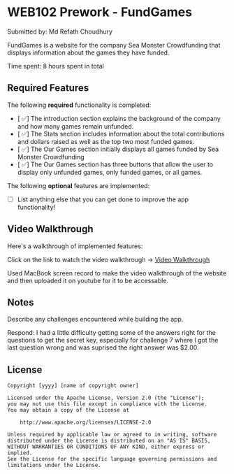 # WEB102 Prework - FundGames

Submitted by: Md Refath Choudhury

FundGames is a website for the company Sea Monster Crowdfunding that displays information about the games they have funded.

Time spent: 8 hours spent in total

## Required Features

The following **required** functionality is completed:

* [ ✅] The introduction section explains the background of the company and how many games remain unfunded.
* [ ✅] The Stats section includes information about the total contributions and dollars raised as well as the top two most funded games.
* [ ✅] The Our Games section initially displays all games funded by Sea Monster Crowdfunding
* [ ✅] The Our Games section has three buttons that allow the user to display only unfunded games, only funded games, or all games.

The following **optional** features are implemented:

* [ ] List anything else that you can get done to improve the app functionality!

## Video Walkthrough

Here's a walkthrough of implemented features:

Click on the link to watch the video walkthrough -> <a href="https://youtu.be/ofKYU0SibxQ" target="_blank">Video Walkthrough</a>

Used MacBook screen record to make the video walkthrough of the website and then uploaded it on youtube for it to be accessable.

## Notes

Describe any challenges encountered while building the app.

Respond: I had a little difficulty getting some of the answers right for the questions to get the secret key, especially for challenge 7 where I got the last question wrong and was suprised the right answer was $2.00.

## License

    Copyright [yyyy] [name of copyright owner]

    Licensed under the Apache License, Version 2.0 (the "License");
    you may not use this file except in compliance with the License.
    You may obtain a copy of the License at

        http://www.apache.org/licenses/LICENSE-2.0

    Unless required by applicable law or agreed to in writing, software
    distributed under the License is distributed on an "AS IS" BASIS,
    WITHOUT WARRANTIES OR CONDITIONS OF ANY KIND, either express or implied.
    See the License for the specific language governing permissions and
    limitations under the License.

